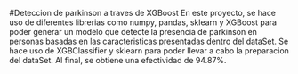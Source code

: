#Deteccion de parkinson a traves de XGBoost
En este proyecto, se hace uso de diferentes librerias como numpy, pandas, sklearn y XGBoost
para poder generar un modelo que detecte la presencia de parkinson en personas basadas en 
las caracteristicas presentadas dentro del dataSet. Se hace uso de XGBClassifier y sklearn
para poder llevar a cabo la preparacion del dataSet. Al final, se obtiene una efectividad
de 94.87%.
